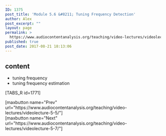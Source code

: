 ```yaml
---
ID: 1375
post_title: 'Module 5.6 &#8211; Tuning Frequency Detection'
author: Alex
post_excerpt: ""
layout: page
permalink: >
  https://www.audiocontentanalysis.org/teaching/video-lectures/videolecture-5-6/
published: true
post_date: 2017-08-21 18:13:06
---
```

<h2>content</h2>
<ul>
 	<li>tuning frequency</li>
 	<li>tuning frequency estimation</li>
</ul>
[TABS_R id=1771]
<p style="text-align: left;">[maxbutton name="Prev" url="https://www.audiocontentanalysis.org/teaching/video-lectures/videolecture-5-5/"]<span style="float: right;">[maxbutton name="Next" url="https://www.audiocontentanalysis.org/teaching/video-lectures/videolecture-5-7/"]</span></p>